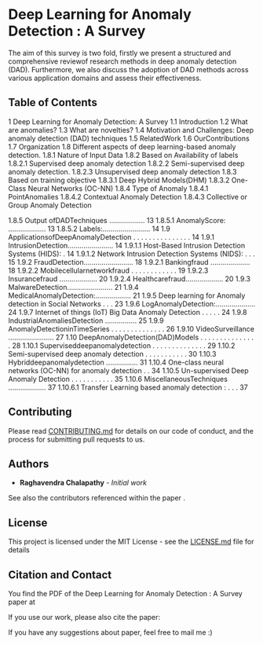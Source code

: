 # Deep Learning for Anomaly Detection : A Survey

 The aim of this survey is two fold, firstly we present a structured and comprehensive reviewof research methods in deep anomaly detection (DAD). Furthermore, we also discuss the adoption of DAD methods across various application domains and assess their effectiveness.

## Table of Contents

1 Deep Learning for Anomaly Detection: A Survey
      1.1 Introduction
      1.2 What are anomalies?
      1.3 What are novelties?
      1.4 Motivation and Challenges: Deep anomaly detection (DAD) techniques
      1.5 RelatedWork 
      1.6 OurContributions 
      1.7 Organization
      1.8 Different aspects of deep learning-based anomaly detection.
        1.8.1 Nature of Input Data
      1.8.2 Based on Availability of labels 
        1.8.2.1 Supervised deep anomaly detection
        1.8.2.2 Semi-supervised deep anomaly detection.
        1.8.2.3 Unsupervised deep anomaly detection 
      1.8.3 Based on training objective
       1.8.3.1 Deep Hybrid Models(DHM) 
       1.8.3.2 One-Class Neural Networks (OC-NN) 
      1.8.4 Type of Anomaly
       1.8.4.1 PointAnomalies
       1.8.4.2 Contextual Anomaly Detection 
       1.8.4.3 Collective or Group Anomaly Detection


1.8.5 Output ofDADTechniques .................. 13 1.8.5.1 AnomalyScore: ................... 13 1.8.5.2 Labels:........................ 14
1.9 ApplicationsofDeepAnomalyDetection . . . . . . . . . . . . . . . 14
1.9.1 IntrusionDetection....................... 14
1.9.1.1 Host-Based Intrusion Detection Systems (HIDS): . 14
1.9.1.2 Network Intrusion Detection Systems (NIDS): . . . 15
1.9.2 FraudDetection......................... 18
1.9.2.1 Bankingfraud .................... 18
1.9.2.2 Mobilecellularnetworkfraud . . . . . . . . . . . . 19
1.9.2.3 Insurancefraud ................... 20
1.9.2.4 Healthcarefraud................... 20
1.9.3 MalwareDetection....................... 21
1.9.4 MedicalAnomalyDetection:.................. 21
1.9.5 Deep learning for Anomaly detection in Social Networks . . . 23
1.9.6 LogAnomalyDetection:.................... 24
1.9.7 Internet of things (IoT) Big Data Anomaly Detection . . . . . 24
1.9.8 IndustrialAnomaliesDetection ................ 25
1.9.9 AnomalyDetectioninTimeSeries . . . . . . . . . . . . . . 26
1.9.10 VideoSurveillance ....................... 27
1.10 DeepAnomalyDetection(DAD)Models . . . . . . . . . . . . . . . 28
1.10.1 Superviseddeepanomalydetection . . . . . . . . . . . . . . 29
1.10.2 Semi-supervised deep anomaly detection . . . . . . . . . . . 30
1.10.3 Hybriddeepanomalydetection ................ 31
1.10.4 One-class neural networks (OC-NN) for anomaly detection . . 34
1.10.5 Un-supervised Deep Anomaly Detection . . . . . . . . . . . 35
1.10.6 MiscellaneousTechniques ................... 37 1.10.6.1 Transfer Learning based anomaly detection : . . . 37



## Contributing

Please read [CONTRIBUTING.md](https://gist.github.com/PurpleBooth/b24679402957c63ec426) for details on our code of conduct, and the process for submitting pull requests to us.


## Authors

* **Raghavendra Chalapathy** - *Initial work* 

See also the contributors referenced within the paper .

## License

This project is licensed under the MIT License - see the [LICENSE.md](LICENSE.md) file for details

## Citation and Contact

You find the PDF of the Deep Learning for Anomaly Detection : A Survey  paper at 



If you use our work, please also cite the paper:

If you have any suggestions about paper, feel free to mail me :)
